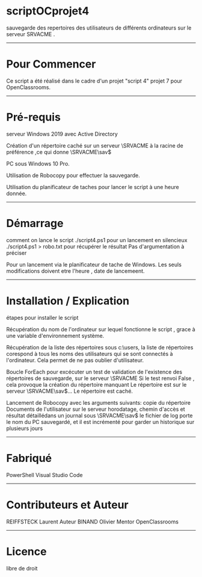 # scriptOCprojet4
sauvegarde des repertoires des utilisateurs de différents ordinateurs sur le serveur SRVACME .
***
# Pour Commencer
Ce script a été réalisé dans le cadre d'un projet "script 4" projet 7 pour OpenClassrooms.
***
# Pré-requis
serveur Windows 2019 avec Active Directory 

Création d'un répertoire caché sur un serveur \\SRVACME à la racine de préférence ,ce qui donne \\SRVACME\sav$

PC sous Windows 10 Pro.

Utilisation de Robocopy pour effectuer la sauvegarde.

Utilisation du planificateur de taches pour lancer le script à une heure donnée.
***
# Démarrage
comment on lance le script
./script4.ps1 pour un lancement en silencieux  ./script4.ps1 > robo.txt pour récupérer le résultat
Pas d'argumentation à préciser 

Pour un lancement via le planificateur de tache de Windows.
Les seuls modifications doivent etre l'heure , date de lancemeent. 

***
# Installation / Explication 
étapes pour installer le script

Récupération du nom de l'ordinateur sur lequel fonctionne le script , grace à une variable d'environnement système.

Récupération de la liste des répertoires sous c:\users, la liste de répertoires corespond à tous les noms des utilisateurs qui se sont connectés à l'ordinateur.
Cela permet de ne pas oublier d'utilisateur.

Boucle ForEach pour excécuter un test de validation de l'existence des répertoires de sauvegarde, sur le serveur \\SRVACME
Si le test renvoi False , cela provoque la création du répertoire manquant
Le répertoire est sur le serveur \\SRVACME\sav$\...
Le répertoire est caché.

Lancement de Robocopy avec les arguments suivants:
copie du répertoire Documents de l'utilisateur sur le serveur 
horodatage, chemin d'accès  et résultat détaillédans un journal sous \\SRVACME\sav$
le fichier de log porte le nom du PC sauvegardé, et il est incrémenté pour garder un historique sur plusieurs jours
***

# Fabriqué 
PowerShell
Visual Studio Code
***
# Contributeurs et Auteur
REIFFSTECK Laurent Auteur 
BINAND Olivier Mentor OpenClassrooms
***
# Licence
libre de droit
